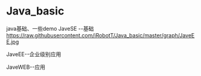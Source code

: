 # Java_basic
java基础、一些demo
JaveSE --基础
https://raw.githubusercontent.com/iRobotT/Java_basic/master/graph/JaveEE.jpg

JaveEE--企业级别应用


JaveWEB--应用

